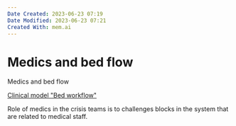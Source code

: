 ```yaml
---
Date Created: 2023-06-23 07:19
Date Modified: 2023-06-23 07:21
Created With: mem.ai
---
```


# Medics and bed flow

Medics and bed flow

[Clinical model "Bed workflow"](https://mem.ai/m/uoXuYJWBKKvv9vaZLJ81)

Role of medics in the crisis teams is to challenges blocks in the system that are related to medical staff.
